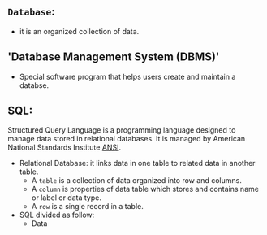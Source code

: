 ## `Database`:
   - it is an organized collection of data. 
## 'Database Management System (DBMS)'
  - Special software program that helps users create and maintain a databse.
## SQL:
Structured Query Language is a programming language designed to manage data stored in relational databases. It is managed by American National Standards Institute [ANSI](https://www.ansi.org/).

+ Relational Database: it links data in one table to related data in another table. 
     - A `table` is a collection of data organized into row and columns.
     - A `column` is properties of data table which stores and contains name or label or data type. 
     - A `row` is a single record in a table.  
+ SQL divided as follow:
     - Data 
